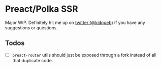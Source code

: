 # Preact/Polka SSR
Major WIP. Definitely hit me up on [twitter (@kidqueb)](https://twitter.com/kidqueb) if you have any suggestions or questions.

## Todos
* [ ] `preact-router` utils should just be exposed through a fork instead of all that duplicate code.

